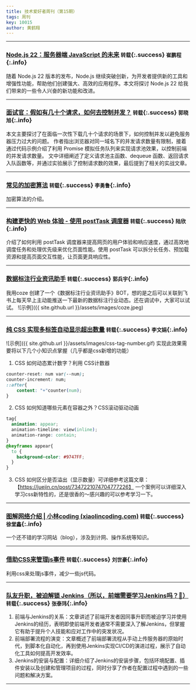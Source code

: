 ```yaml
---
title: 技术爱好者周刊（第15期）
tags: 周刊
key: 10015
author: 黄鹤翔
---
```


---

### [Node.js 22：服务器端 JavaScript 的未来](https://mp.weixin.qq.com/s/CB5a5SEM3umMDF2MpugIvw) `转载`{:.success} `崔鹏程`{:.info}
随着 Node.js 22 版本的发布，Node.js 继续突破创新，为开发者提供新的工具和增强性功能，帮助他们创建强大、高效的应用程序。本文将探讨 Node.js 22 给我们带来的一些令人兴奋的新功能和改进。

---

### [面试官：假如有几十个请求，如何去控制并发？](https://juejin.cn/post/7356534347509645375) `转载`{:.success} `郭晓旭`{:.info}
本文主要探讨了在面临一次性下载几十个请求的场景下，如何控制并发以避免服务器压力过大的问题。
作者指出浏览器对同一域名下的并发请求数量有限制，接着通过代码示例介绍了利用 Promise 模拟任务队列来实现请求池效果，以控制前端的并发请求数量。
文中详细阐述了定义请求池主函数、dequeue 函数、返回请求入队函数等，并通过实验展示了控制请求数的效果，最后提到了相关的实战文章。

---

### [常见的加密算法](https://mp.weixin.qq.com/s/-BeqL0z92VkttFAFJtj03A) `转载`{:.success} `李勇鲁`{:.info}
加密算法的介绍。

---

### [构建更快的 Web 体验 - 使用 postTask 调度器](https://blog.csdn.net/xgangzai/article/details/140141454) `转载`{:.success} `陆欣`{:.info}
介绍了如何利用 postTask 调度器来提高网页的用户体验和响应速度，通过高效地调度任务和处理优先级来优化页面性能。使用 postTask 可以拆分长任务、预加载资源和提高页面交互性能，让页面更具响应性。

---

### [数据标注行业资讯助手](https://www.coze.cn/store/bot/7403553477521326121?bid=6dflpld0c5014&panel=1) `转载`{:.success} `郭兵宇`{:.info}
我用coze 创建了一个《数据标注行业资讯助手》BOT，想的是之后可以关联到飞书上每天早上主动能推送一下最新的数据标注行业动态。还在调试中，大家可以试试。
![示例]({{ site.github.url }}/assets/images/coze.jpeg)

---

### [纯 CSS 实现多标签自动显示超出数量](https://juejin.cn/post/7352785768094203913) `转载`{:.success} `李文娟`{:.info}
![示例]({{ site.github.url }}/assets/images/css-tag-number.gif)
实现此效果需要将以下几个小知识点掌握（几乎都是css新增的功能）
1. CSS 如何动态累计数字？利用 CSS计数器
```css
counter-reset: num var(--num);
counter-increment: num;
::after{
	content: "+"counter(num);
}
```
2. CSS 如何知道哪些元素在容器之外？CSS滚动驱动动画
```css
tag{
  animation: appear;
  animation-timeline: view(inline);
  animation-range: contain;
}
@keyframes appear{
  to {
    background-color: #9747FF;
  }
}
```
3. CSS 如何区分是否溢出（显示数量）可详细参考这篇文章：【https://juejin.cn/post/7347221074704777226】
一个案例可以详细深入学习css新特性的，还是很香的～感兴趣的可以参考学习一下。

---

### [图解网络介绍 | 小林coding (xiaolincoding.com)](https://xiaolincoding.com/network/) `转载`{:.success} `徐堂鑫`{:.info}
一个还不错的学习网站（blog），涉及到计网、操作系统等知识。

---

### [借助CSS来管理js事件](https://juejin.cn/post/6844903856908812296) `转载`{:.success} `刘世豪`{:.info}
利用css来处理js事件，减少一些js代码。

---

### [队友升职，被迫解锁 Jenkins（所以，前端需要学习Jenkins吗？🤔）](https://juejin.cn/post/7349561234931515433) `转载`{:.success} `张泰玮`{:.info}
1. 前端与Jenkins的关系：文章讲述了前端开发者因同事升职而被迫学习并使用Jenkins的经历，表明即使前端开发者通常不需要深入了解Jenkins，但掌握它有助于提升个人技能和应对工作中的突发状况。
2. 前端部署流程的演变：文章概述了前端部署流程从手动上传服务器的原始时代，到脚本化自动化，再到使用Jenkins实现CI/CD的演进过程，展示了自动化工具如何提高开发效率。
3. Jenkins的安装与配置：详细介绍了Jenkins的安装步骤，包括环境配置、插件安装以及创建和管理项目的过程，同时分享了作者在配置过程中遇到的一些问题和解决方案。

---







